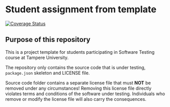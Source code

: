 # Student assignment from template

[![Coverage Status](https://coveralls.io/repos/github/kkemppi/COMP.SE.200-2022-2023-1/badge.svg?branch=main)](https://coveralls.io/github/kkemppi/COMP.SE.200-2022-2023-1?branch=main)

## Purpose of this repository

This is a project template for students participating in Software Testing course
at Tampere University.

The repository only contains the source code that is under testing, `package.json` skeleton
and LICENSE file.

Source code folder contains a separate license file that must **NOT** be removed under any circumstances!
Removing this license file directly violates terms and conditions of the software under testing.
Individuals who remove or modify the license file will also carry the consequences.